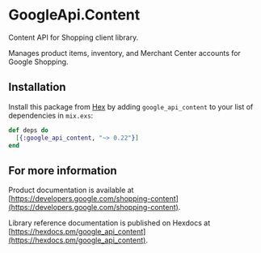 # GoogleApi.Content

Content API for Shopping client library.

Manages product items, inventory, and Merchant Center accounts for Google Shopping.

## Installation

Install this package from [Hex](https://hex.pm) by adding
`google_api_content` to your list of dependencies in `mix.exs`:

```elixir
def deps do
  [{:google_api_content, "~> 0.22"}]
end
```

## For more information

Product documentation is available at [https://developers.google.com/shopping-content](https://developers.google.com/shopping-content).

Library reference documentation is published on Hexdocs at
[https://hexdocs.pm/google_api_content](https://hexdocs.pm/google_api_content).
